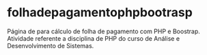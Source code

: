 # folhadepagamentophpbootrasp
Página de para cálculo de folha de pagamento com PHP e Boostrap. Atividade referente a disciplina de PHP do curso de Análise e Desenvolvimento de Sistemas.
